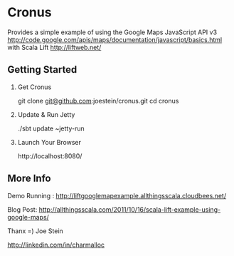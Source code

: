 Cronus
======

Provides a simple example of using the Google Maps JavaScript API v3 http://code.google.com/apis/maps/documentation/javascript/basics.html with Scala Lift http://liftweb.net/

Getting Started
---------------

1) Get Cronus

	git clone git@github.com:joestein/cronus.git
	cd cronus

2) Update & Run Jetty

	./sbt update ~jetty-run

3) Launch Your Browser
	
	http://localhost:8080/

More Info 
---------

Demo Running : http://liftgooglemapexample.allthingsscala.cloudbees.net/

Blog Post: http://allthingsscala.com/2011/10/16/scala-lift-example-using-google-maps/

Thanx =) Joe Stein

http://linkedin.com/in/charmalloc
